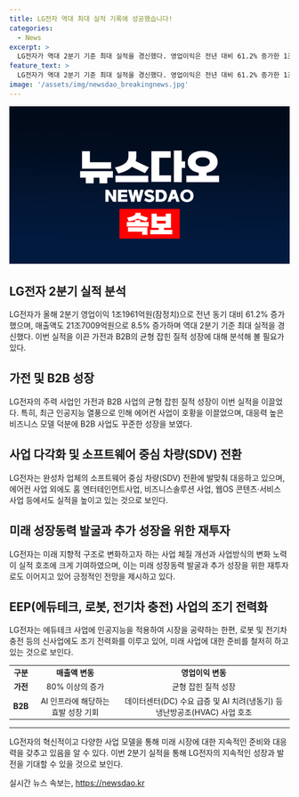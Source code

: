 ```yaml
---
title: LG전자 역대 최대 실적 기록에 성공했습니다!
categories:
  - News
excerpt: >
  LG전자가 역대 2분기 기준 최대 실적을 경신했다. 영업이익은 전년 대비 61.2% 증가한 1조1961억원을 기록했으며, 매출액은 21조7009억원으로 8.5% 증가했다. 미래 성장사업과 B2B 사업의 균형 잡힌 질적 성장이 실적을 견인했는데, 에어컨 사업과 AI를 탑재한 제품 등이 호조를 보였다. 또한, 프리미엄 제품 판매 확대와 새로운 사업 모델도 기여했다. LG전자는 미래 성장동력 발굴과 추가 성장을 위한 재투자로 사업체질을 개선하고 있는 것으로 전해졌다.
feature_text: >
  LG전자가 역대 2분기 기준 최대 실적을 경신했다. 영업이익은 전년 대비 61.2% 증가한 1조1961억원을 기록했으며, 매출액은 21조7009억원으로 8.5% 증가했다. 미래 성장사업과 B2B 사업의 균형 잡힌 질적 성장이 실적을 견인했는데, 에어컨 사업과 AI를 탑재한 제품 등이 호조를 보였다. 또한, 프리미엄 제품 판매 확대와 새로운 사업 모델도 기여했다. LG전자는 미래 성장동력 발굴과 추가 성장을 위한 재투자로 사업체질을 개선하고 있는 것으로 전해졌다.
image: '/assets/img/newsdao_breakingnews.jpg'
---
```


<p><img src="/assets/img/newsdao_breakingnews.jpg" alt="firstkoreanews 속보" /></p>

<h2 data-ke-size="size26">LG전자 2분기 실적 분석</h2>

<p data-ke-size="size16">LG전자가 올해 2분기 영업이익 1조1961억원(잠정치)으로 전년 동기 대비 61.2% 증가했으며, 매출액도 21조7009억원으로 8.5% 증가하며 역대 2분기 기준 최대 실적을 경신했다. 이번 실적을 이끈 가전과 B2B의 균형 잡힌 질적 성장에 대해 분석해 볼 필요가 있다.</p>

<h2 data-ke-size="size24">가전 및 B2B 성장</h2>

<p data-ke-size="size16">LG전자의 주력 사업인 가전과 B2B 사업의 균형 잡힌 질적 성장이 이번 실적을 이끌었다. 특히, 최근 인공지능 열풍으로 인해 에어컨 사업이 호황을 이끌었으며, 대응력 높은 비즈니스 모델 덕분에 B2B 사업도 꾸준한 성장을 보였다.</p>

<h2 data-ke-size="size24">사업 다각화 및 소프트웨어 중심 차량(SDV) 전환</h2>

<p data-ke-size="size16">LG전자는 완성차 업체의 소프트웨어 중심 차량(SDV) 전환에 발맞춰 대응하고 있으며, 에어컨 사업 외에도 홈 엔터테인먼트사업, 비즈니스솔루션 사업, 웹OS 콘텐츠·서비스 사업 등에서도 실적을 높이고 있는 것으로 보인다.</p>

<h2 data-ke-size="size24">미래 성장동력 발굴과 추가 성장을 위한 재투자</h2>

<p data-ke-size="size16">LG전자는 미래 지향적 구조로 변화하고자 하는 사업 체질 개선과 사업방식의 변화 노력이 실적 호조에 크게 기여하였으며, 이는 미래 성장동력 발굴과 추가 성장을 위한 재투자로도 이어지고 있어 긍정적인 전망을 제시하고 있다.</p>

<h2 data-ke-size="size24">EEP(에듀테크, 로봇, 전기차 충전) 사업의 조기 전력화</h2>

<p data-ke-size="size16">LG전자는 에듀테크 사업에 인공지능을 적용하여 시장을 공략하는 한편, 로봇 및 전기차 충전 등의 신사업에도 조기 전력화를 이루고 있어, 미래 사업에 대한 준비를 철저히 하고 있는 것으로 보인다.</p>

<table>
    <tr>
        <td style="text-align: center; height: 17px;"><b>구분</b></td>
        <td style="text-align: center; height: 17px;"><b>매출액 변동</b></td>
        <td style="text-align: center; height: 17px;"><b>영업이익 변동</b></td>
    </tr>
    <tr>
        <td style="text-align: center; height: 17px;"><b>가전</b></td>
        <td style="text-align: center; height: 17px;">80% 이상의 증가</td>
        <td style="text-align: center; height: 17px;">균형 잡힌 질적 성장</td>
    </tr>
    <tr>
        <td style="text-align: center; height: 17px;"><b>B2B</b></td>
        <td style="text-align: center; height: 17px;">AI 인프라에 해당하는 효발 성장 기회</td>
        <td style="text-align: center; height: 17px;">데이터센터(DC) 수요 급증 및 AI 치려(냉동기) 등 냉난방공조(HVAC) 사업 호조</td>
    </tr>
</table>

<hr>

<p data-ke-size="size16">LG전자의 혁신적이고 다양한 사업 모델을 통해 미래 시장에 대한 지속적인 준비와 대응력을 갖추고 있음을 알 수 있다. 이번 2분기 실적을 통해 LG전자의 지속적인 성장과 발전을 기대할 수 있을 것으로 보인다.</p>
실시간 뉴스 속보는, <a href="https://newsdao.kr" rel="dofollow">https://newsdao.kr</a>


